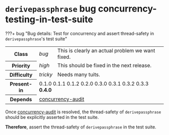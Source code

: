 # `derivepassphrase` bug concurrency-testing-in-test-suite

???+ bug "Bug details: Test for concurrency and assert thread-safety in `derivepassphrase`&apos;s test suite"
    <table id="bug-summary" markdown>
        <tr><th scope=col>Class<td><i>bug</i><td>This is clearly an actual problem we want fixed.
        <tr><th scope=col>Priority<td><i>high</i><td>This should be fixed in the next release.
        <tr><th scope=col>Difficulty<td><i>tricky</i><td>Needs many tuits.
        <tr><th scope=col>Present-in<td colspan=2>0.1.0 0.1.1 0.1.2 0.2.0 0.3.0 0.3.1 0.3.2 0.3.3 <b>0.4.0</b>
        <tr><th scope=col>Depends<td colspan=2>[concurrency-audit](concurrency-audit.md)
    </table>

Once [concurrency-audit](concurrency-audit.md) is resolved, the thread-safety of `derivepassphrase` should be explicitly asserted in the test suite.

**Therefore**, assert the thread-safety of `derivepassphrase` in the test suite.
